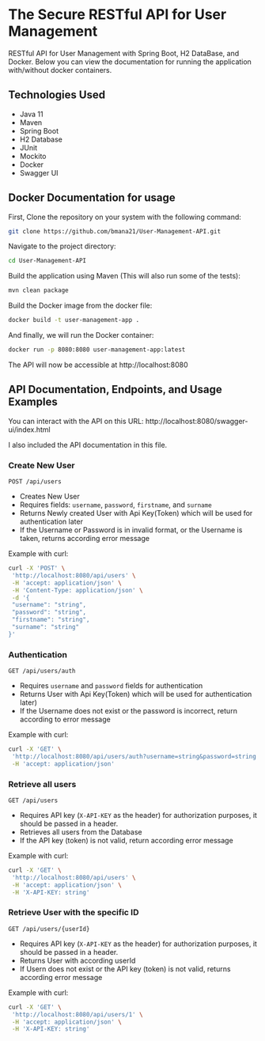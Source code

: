 # The Secure RESTful API for User Management

RESTful API for User Management with Spring Boot, H2 DataBase, and Docker.
Below you can view the documentation for running the application with/without docker containers.

## Technologies Used

- Java 11
- Maven
- Spring Boot
- H2 Database
- JUnit
- Mockito
- Docker
- Swagger UI


## Docker Documentation for usage

First, Clone the repository on your system with the following command:
```bash
git clone https://github.com/bmana21/User-Management-API.git
```

Navigate to the project directory:
```bash
cd User-Management-API
```

Build the application using Maven (This will also run some of the tests):
```bash
mvn clean package
```

Build the Docker image from the docker file:
```bash
docker build -t user-management-app .
```

And finally, we will run the Docker container:
```bash
docker run -p 8080:8080 user-management-app:latest
```

The API will now be accessible at http://localhost:8080

## API Documentation, Endpoints, and Usage Examples

You can interact with the API on this URL: http://localhost:8080/swagger-ui/index.html


I also included the API documentation in this file.
### Create New User
`POST /api/users`
- Creates New User
- Requires fields: `username`, `password`, `firstname`, and `surname`
- Returns Newly created User with Api Key(Token) which will be used for authentication later
- If the Username or Password is in invalid format, or the Username is taken, returns according error message

Example with curl:
 ```bash
curl -X 'POST' \
  'http://localhost:8080/api/users' \
  -H 'accept: application/json' \
  -H 'Content-Type: application/json' \
  -d '{
  "username": "string",
  "password": "string",
  "firstname": "string",
  "surname": "string"
}'
 ```
### Authentication
`GET /api/users/auth`
- Requires `username` and `password` fields for authentication
- Returns User with Api Key(Token) which will be used for authentication later)
- If the Username does not exist or the password is incorrect, return according to error message

Example with curl:
 ```bash
curl -X 'GET' \
  'http://localhost:8080/api/users/auth?username=string&password=string' \
  -H 'accept: application/json'
 ```
### Retrieve all users
`GET /api/users`
- Requires API key (`X-API-KEY` as the header) for authorization purposes, it should be passed in a header.
- Retrieves all users from the Database
- If the API key (token) is not valid, return according error message

Example with curl:
 ```bash
curl -X 'GET' \
  'http://localhost:8080/api/users' \
  -H 'accept: application/json' \
  -H 'X-API-KEY: string'
 ```
### Retrieve User with the specific ID
`GET /api/users/{userId}`
- Requires API key (`X-API-KEY` as the header) for authorization purposes, it should be passed in a header.
- Returns User with according userId
- If Usern does not exist or the API key (token) is not valid, returns according error message

Example with curl:
 ```bash
curl -X 'GET' \
  'http://localhost:8080/api/users/1' \
  -H 'accept: application/json' \
  -H 'X-API-KEY: string'
 ```

  